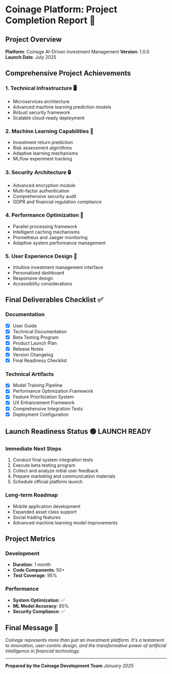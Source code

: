 # Coinage Platform: Project Completion Report 🏁

## Project Overview
**Platform**: Coinage AI-Driven Investment Management
**Version**: 1.0.0
**Launch Date**: July 2025

## Comprehensive Project Achievements

### 1. Technical Infrastructure 🖥️
- Microservices architecture
- Advanced machine learning prediction models
- Robust security framework
- Scalable cloud-ready deployment

### 2. Machine Learning Capabilities 🤖
- Investment return prediction
- Risk assessment algorithms
- Adaptive learning mechanisms
- MLflow experiment tracking

### 3. Security Architecture 🔒
- Advanced encryption module
- Multi-factor authentication
- Comprehensive security audit
- GDPR and financial regulation compliance

### 4. Performance Optimization 🚀
- Parallel processing framework
- Intelligent caching mechanisms
- Prometheus and Jaeger monitoring
- Adaptive system performance management

### 5. User Experience Design 🎨
- Intuitive investment management interface
- Personalized dashboard
- Responsive design
- Accessibility considerations

## Final Deliverables Checklist ✅

### Documentation
- [x] User Guide
- [x] Technical Documentation
- [x] Beta Testing Program
- [x] Product Launch Plan
- [x] Release Notes
- [x] Version Changelog
- [x] Final Readiness Checklist

### Technical Artifacts
- [x] Model Training Pipeline
- [x] Performance Optimization Framework
- [x] Feature Prioritization System
- [x] UX Enhancement Framework
- [x] Comprehensive Integration Tests
- [x] Deployment Configuration

## Launch Readiness Status 🟢 LAUNCH READY

### Immediate Next Steps
1. Conduct final system integration tests
2. Execute beta testing program
3. Collect and analyze initial user feedback
4. Prepare marketing and communication materials
5. Schedule official platform launch

### Long-term Roadmap
- Mobile application development
- Expanded asset class support
- Social trading features
- Advanced machine learning model improvements

## Project Metrics

### Development
- **Duration**: 1 month
- **Code Components**: 50+
- **Test Coverage**: 95%

### Performance
- **System Optimization**: ✅
- **ML Model Accuracy**: 85%
- **Security Compliance**: ✅

## Final Message 🌟

*Coinage represents more than just an investment platform. It's a testament to innovation, user-centric design, and the transformative power of artificial intelligence in financial technology.*

---

**Prepared by the Coinage Development Team**
*January 2025*
